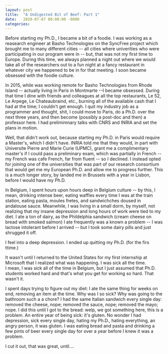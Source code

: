 ```yaml
---
layout: post
title:  "A Undigested Bit of Beef: Part 1"
date:   2020-07-07 00:00:00 -0000
categories:
---
```


Before starting my Ph.D., I became a bit of a foodie.  I was working as a reasearch engineer at Basho Technologies on the 
SyncFree project which brought me to many different cities -- all cities where univerities who were participating in our program were in 
-- but, that was not my first time to Europe.  During this time, we always planned a night out where we would take all of the
researchers out to a fun night at a fancy restaurant in whatever city we happened to be in for that meeting.  I soon became obsessed
with the foodie culture.  

In 2015, while was working remote for Basho Technologies from Rhode Island -- actually living in Paris in Montmarte  --I became obsessed.  During that 
time I dine with friends and colleagues at all the top restaurants, Le 52, Le Arpege, Le Chateaubraind, etc., burning all of the available 
cash that I had at the time; I couldn't get enough.  I quit my industry job as a programmer and thought, shit, I could move to Paris, 
do a Ph.D. over the next three years, and then become (possibly a post-doc and then) a professor here.  I had prelimimnary talks with CNRS 
and INRIA and set the plans in motion.

Well, that didn't work out, because starting my Ph.D. in Paris would require a Master's, which I didn't have.  INRIA told me that they would,
in part with Universite Pierre and Marie Curie (UPMC), grant me a complimentary master's if I could pass a preliminary exam, which was 
partially in French -- my French was cafe French, far from fluent -- so I declined.  I instead opted for joining one of 
the universities that was part of our research consortium that would get me my European Ph.D. and allow me to progress further.  This is a
much longer story, by landed me in Brussels with a year in Lisbon, before I would have my Ph.D.

In Belgium, I spent hours upon hours deep in Belgium culture -- by this, I mean, drinking intense beer, eating waffles every time I was at the 
train station, eating pasta, moules fretes, and sandwichches doused in andalouse sauce.  Meanwhile, I was living in a small dorm, by myself,
not realizing that my insane depression and long hours of work were tied to my diet.  I ate a ton of dairy, as the Phildelphia sandwich
(cream cheese on bread with smoked salmon) I ate frequently was a known a problem -- I was lactose intolerant before I arrived -- but I took
some dairy pills and just shrugged it off.  

I feel into a deep depression.  I ended up quitting my Ph.D. (for the firs ttime.)

It wasn't until I returned to the United States for my first internship at Microsoft that I realized what was happening.  I was sick all the time.  
I mean, I was sick all of the time in Belgium, but I just assumed that Ph.D. students worked hard and that's what you get for 
working so hard.  That wasn't it.

I spent days trying to figure out my diet: I ate the same thing for weeks on end, removing an item at the time.  Why was I so sick?  Why was going to the bathroom such a a chore? 
I had the same Italian sandwich every single day: removed the cheese, nope; removed the sauce, nope; removed the mayo; nope.  I did this until I got to
the bread: welp, we got something here, this is a problem.  An entire year of being sick: it's gluten.  No wonder I had depression, sick every single day, 
hating my Ph.D., hating everything, an angry person, it was gluten.  I was eating bread and pasta and drinking a few pints of beer every single 
day for over a year before I knew it was a problem.

I cut it out, that was great, until....